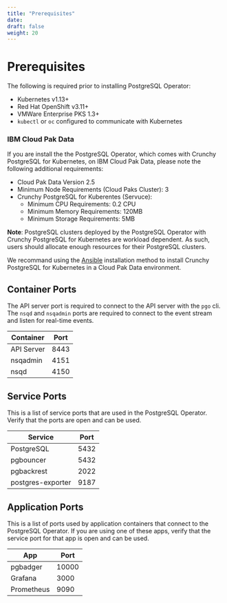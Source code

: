 ```yaml
---
title: "Prerequisites"
date:
draft: false
weight: 20
---
```


# Prerequisites

The following is required prior to installing PostgreSQL Operator:

* Kubernetes v1.13+
* Red Hat OpenShift v3.11+
* VMWare Enterprise PKS 1.3+
* `kubectl` or `oc` configured to communicate with Kubernetes

### IBM Cloud Pak Data

If you are install the the PostgreSQL Operator, which comes with Crunchy
PostgreSQL for Kubernetes, on IBM Cloud Pak Data, please note the following
additional requirements:

* Cloud Pak Data Version 2.5
* Minimum Node Requirements (Cloud Paks Cluster): 3
* Crunchy PostgreSQL for Kuberentes (Servuce):
  * Minimum CPU Requirements: 0.2 CPU
  * Minimum Memory Requirements: 120MB
  * Minimum Storage Requirements: 5MB

**Note**: PostgreSQL clusters deployed by the PostgreSQL Operator with
Crunchy PostgreSQL for Kubernetes are workload dependent. As such, users should
allocate enough resources for their PostgreSQL clusters.

We recommand using the [Ansible](/installation/install-with-ansible/prerequisites/)
installation method to install Crunchy PostgreSQL for Kubernetes in a Cloud Pak
Data environment.   

## Container Ports

The API server port is required to connect to the API server with the `pgo` cli. The `nsqd` and `nsqadmin` ports are required to connect to the event stream and listen for real-time events.

| Container | Port |
| --- | --- |
| API Server | 8443 |
| nsqadmin | 4151 |
| nsqd | 4150 |

## Service Ports

This is a list of service ports that are used in the PostgreSQL Operator. Verify that the ports are open and can be used.

| Service | Port |
| --- | --- |
| PostgreSQL | 5432 |
| pgbouncer | 5432 |
| pgbackrest | 2022 |
| postgres-exporter | 9187 |

## Application Ports

This is a list of ports used by application containers that connect to the PostgreSQL Operator. If you are using one of these apps, verify that the service port for that app is open and can be used.

| App | Port |
| --- | --- |
| pgbadger | 10000 |
| Grafana | 3000 |
| Prometheus | 9090 |
